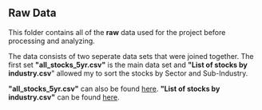 ## Raw Data 
This folder contains all of the **raw** data used for the project before processing and analyzing.

The data consists of two seperate data sets that were joined together. The first set **"all_stocks_5yr.csv"** is the main data set and **"List of stocks by industry.csv**" allowed my to sort the stocks by Sector and Sub-Industry. 

**"all_stocks_5yr.csv"** can also be found [here](https://www.kaggle.com/camnugent/sandp500?select=all_stocks_5yr.csv).
**"List of stocks by industry.csv"** can be found [here](https://en.wikipedia.org/wiki/List_of_S%26P_500_companies).